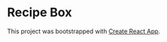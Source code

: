 # Recipe Box

This project was bootstrapped with [Create React App](https://github.com/facebookincubator/create-react-app).
